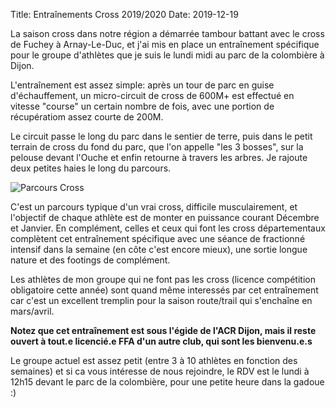 Title: Entraînements Cross 2019/2020
Date: 2019-12-19

La saison cross dans notre région a démarrée tambour battant avec le cross de
Fuchey à Arnay-Le-Duc, et j'ai mis en place un entraînement spécifique pour le
groupe d'athlètes que je suis le lundi midi au parc de la colombière à Dijon.

L'entraînement est assez simple: après un tour de parc en guise d'échauffement,
un micro-circuit de cross de 600M+ est effectué en vitesse "course" un certain
nombre de fois, avec une portion de récupératiom assez courte de 200M.

Le circuit passe le long du parc dans le sentier de terre, puis dans le petit 
terrain de cross du fond du parc, que l'on appelle "les 3 bosses", sur la pelouse 
devant l'Ouche et enfin retourne à travers les arbres. Je rajoute deux petites 
haies le long du parcours.

![Parcours Cross](https://foule.es/images/parcours-cross.png "Parcours Cross")

C'est un parcours typique d'un vrai cross, difficile musculairement, 
et l'objectif de chaque athlète est de monter en puissance courant Décembre et 
Janvier. En complément, celles et ceux qui font les cross départementaux 
complètent cet entraînement spécifique avec une séance de fractionné intensif
dans la semaine (en côte c'est encore mieux), une sortie longue nature et
des footings de complément.

Les athlètes de mon groupe qui ne font pas les cross (licence compétition
obligatoire cette année) sont quand même interessés par cet entraînement car
c'est un excellent tremplin pour la saison route/trail qui s'enchaîne en mars/avril.

**Notez que cet entraînement est sous l'égide de l'ACR Dijon, mais il reste
ouvert à tout.e licencié.e FFA d'un autre club, qui sont les bienvenu.e.s**

Le groupe actuel est assez petit (entre 3 à 10 athlètes en fonction des
semaines) et si ca vous intéresse de nous rejoindre, le RDV est le lundi à
12h15 devant le parc de la colombière, pour une petite heure dans la gadoue :)
